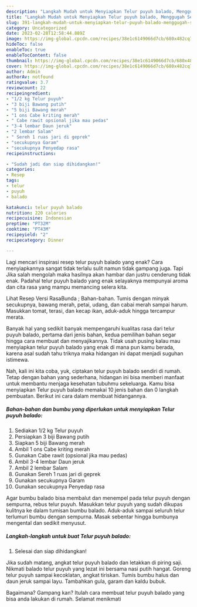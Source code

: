 ```yaml
---
description: "Langkah Mudah untuk Menyiapkan Telur puyuh balado, Menggugah Selera"
title: "Langkah Mudah untuk Menyiapkan Telur puyuh balado, Menggugah Selera"
slug: 391-langkah-mudah-untuk-menyiapkan-telur-puyuh-balado-menggugah-selera
category: Uncategorized
date: 2023-02-28T12:58:44.889Z
image: https://img-global.cpcdn.com/recipes/38e1c6149066d7cb/680x482cq70/telur-puyuh-balado-foto-resep-utama.jpg
hideToc: false
enableToc: true
enableTocContent: false
thumbnail: https://img-global.cpcdn.com/recipes/38e1c6149066d7cb/680x482cq70/telur-puyuh-balado-foto-resep-utama.jpg
cover: https://img-global.cpcdn.com/recipes/38e1c6149066d7cb/680x482cq70/telur-puyuh-balado-foto-resep-utama.jpg
author: Admin
authorAv: notfound
ratingvalue: 3.7
reviewcount: 22
recipeingredient:
- "1/2 kg Telur puyuh"
- "3 biji Bawang putih"
- "5 biji Bawang merah"
- "1 ons Cabe kriting merah"
- " Cabe rawit opsional jika mau pedas"
- "3-4 lembar Daun jeruk"
- "2 lembar Salam"
- " Sereh 1 ruas jari di geprek"
- "secukupnya Garam"
- "secukupnya Penyedap rasa"
recipeinstructions:

- "Sudah jadi dan siap dihidangkan!"
categories:
- Resep
tags:
- telur
- puyuh
- balado

katakunci: telur puyuh balado 
nutrition: 220 calories
recipecuisine: Indonesian
preptime: "PT32M"
cooktime: "PT43M"
recipeyield: "2"
recipecategory: Dinner

---
```



Lagi mencari inspirasi resep telur puyuh balado yang enak? Cara menyiapkannya sangat tidak terlalu sulit namun tidak gampang juga. Tapi Jika salah mengolah maka hasilnya akan hambar dan justru cenderung tidak enak. Padahal telur puyuh balado yang enak selayaknya mempunyai aroma dan cita rasa yang mampu memancing selera kita.


Lihat Resep Versi RasaBunda ; Bahan-bahan. Tumis dengan minyak secukupnya, bawang merah, petai, udang, dan cabai merah sampai harum. Masukkan tomat, terasi, dan kecap ikan, aduk-aduk hingga tercampur merata.

Banyak hal yang sedikit banyak mempengaruhi kualitas rasa dari telur puyuh balado, pertama dari jenis bahan, kedua pemilihan bahan segar hingga cara membuat dan menyajikannya. Tidak usah pusing kalau mau menyiapkan telur puyuh balado yang enak di mana pun kamu berada, karena asal sudah tahu triknya maka hidangan ini dapat menjadi suguhan istimewa.


Nah, kali ini kita coba, yuk, ciptakan telur puyuh balado sendiri di rumah. Tetap dengan bahan yang sederhana, hidangan ini bisa memberi manfaat untuk membantu menjaga kesehatan tubuhmu sekeluarga. Kamu bisa menyiapkan Telur puyuh balado memakai 10 jenis bahan dan 0 langkah pembuatan. Berikut ini cara dalam membuat hidangannya.

<!--inarticleads1-->

##### Bahan-bahan dan bumbu yang diperlukan untuk menyiapkan Telur puyuh balado:

1. Sediakan 1/2 kg Telur puyuh
1. Persiapkan 3 biji Bawang putih
1. Siapkan 5 biji Bawang merah
1. Ambil 1 ons Cabe kriting merah
1. Gunakan  Cabe rawit (opsional jika mau pedas)
1. Ambil 3-4 lembar Daun jeruk
1. Ambil 2 lembar Salam
1. Gunakan  Sereh 1 ruas jari di geprek
1. Gunakan secukupnya Garam
1. Gunakan secukupnya Penyedap rasa


Agar bumbu balado bisa membalut dan menempel pada telur puyuh dengan sempurna, rebus telur puyuh. Masukkan telur puyuh yang sudah dikupas kulitnya ke dalam tumisan bumbu balado. Aduk-aduk sampai seluruh telur terlumuri bumbu dengan sempurna. Masak sebentar hingga bumbunya mengental dan sedikit menyusut. 

<!--inarticleads2-->

##### Langkah-langkah untuk buat Telur puyuh balado:


1. Selesai dan siap dihidangkan!

Jika sudah matang, angkat telur puyuh balado dan letakkan di piring saji. Nikmati balado telur puyuh yang lezat ini bersama nasi putih hangat. Goreng telur puyuh sampai kecoklatan, angkat tiriskan. Tumis bumbu halus dan daun jeruk sampai layu. Tambahkan gula, garam dan kaldu bubuk. 

Bagaimana? Gampang kan? Itulah cara membuat telur puyuh balado yang bisa anda lakukan di rumah. Selamat menikmati
